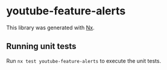 # youtube-feature-alerts

This library was generated with [Nx](https://nx.dev).

## Running unit tests

Run `nx test youtube-feature-alerts` to execute the unit tests.
